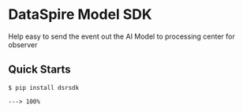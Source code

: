# DataSpire Model SDK

Help easy to send the event out the AI Model to processing center for observer

## Quick Starts

<div class="termy">

```console
$ pip install dsrsdk

---> 100%
```

</div>